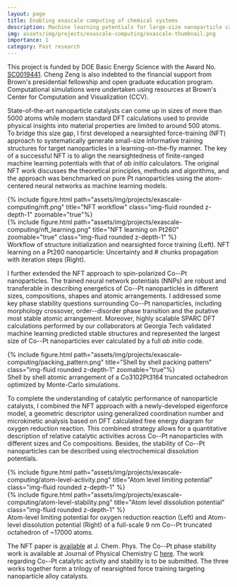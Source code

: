 ```yaml
---
layout: page
title: Enabling exascale computing of chemical systems
description: Machine learning potentials for large-size nanoparticle catalysts
img: assets/img/projects/exascale-computing/exascale-thumbnail.png
importance: 1
category: Past research
---
```


This project is funded by DOE Basic Energy Science with the Award No.  <a href='https://pamspublic.science.energy.gov/WebPAMSExternal/Interface/Common/ViewPublicAbstract.aspx?rv=ea42433a-4522-453d-8d7e-5379ff745b47&rtc=24&PRoleId=10'>SC0019441</a>. Cheng Zeng is also indebted to the financial support from Brown's presidential fellowship and open graduate education program. Computational simulations were undertaken using resources at Brown's Center for Computation and Visualization (CCV).

State-of-the-art nanoparticle catalysts can come up in sizes of more than 5000 atoms while modern standard DFT calculations used to provide physical insights into material properties are limited to around 500 atoms. To bridge this size gap, I first developed a nearsighted force-training (NFT) approach to systematically generate small-size informative training structures for target nanoparticles in a learning-on-the-fly manner.
The key of a successful NFT is to align the nearsightedness of finite-ranged machine learning potentials with that of *ab initio* calculators. The original NFT work discusses the theoretical principles, methods and algorithms, and the approach was benchmarked on pure Pt nanoparticles using the atom-centered neural networks as machine learning models.

<div class="row justify-content-sm-center">
    <div class="col-sm-8 mt-3 mt-md-0">
        {% include figure.html path="assets/img/projects/exascale-computing/nft.png" title="NFT workflow" class="img-fluid rounded z-depth-1" zoomable="true"%}
    </div>
    <div class="col-sm-4 mt-4 mt-md-0" style="top:30px">
        {% include figure.html path="assets/img/projects/exascale-computing/nft_learning.png" title="NFT learning on Pt260" zoomable="true" class="img-fluid rounded z-depth-1" %}
    </div>
</div>
<div class="caption">
    Workflow of structure initialization and nearsighted force training (Left). NFT learning on a Pt260 nanoparticle: Uncertainty and # chunks propagation with iteration steps (Right).
</div>

I further extended the NFT approach to spin-polarized Co--Pt nanoparticles. The trained neural network potentials (NNPs) are robust and transferable in describing energetics of Co--Pt nanoparticles in different sizes, compositions, shapes and atomic arrangements. I addressed some key phase stability questions surrounding Co--Pt nanoparticles, including morphology crossover, order--disorder phase transition and the putative most stable atomic arrangement. Moreover, highly scalable SPARC DFT calculations performed by our collaborators at Georgia Tech validated machine learning predicted stable structures and represented the largest size of Co--Pt nanoparticles ever calculated by a full *ab initio* code.

<div class="row justify-content-sm-center">
    <div class="col-sm mt-3 mt-md-0">
        {% include figure.html path="assets/img/projects/exascale-computing/packing_pattern.png" title="Shell by shell packing pattern" class="img-fluid rounded z-depth-1" zoomable="true"%}
    </div>
</div>
<div class="caption">
    Shell by shell atomic arrangement of a Co3102Pt3164 truncated octahedron optimized by Monte-Carlo simulations.
</div>

To complete the understanding of catalytic performance of nanoparticle catalysts, I combined the NFT approach with a newly-developed eigenforce model, a geometric descriptor using generalized coordination number and microkinetic analysis based on DFT calculated free energy diagram for oxygen reduction reaction. This combined strategy allows for a quantitative description of relative catalytic activities across Co--Pt nanoparticles with different sizes and Co compositions. Besides, the stability of Co--Pt nanoparticles can be described using electrochemical dissolution potentials.

<div class="row justify-content-sm-center">
    <div class="col-sm mt-3 mt-md-0">
        {% include figure.html path="assets/img/projects/exascale-computing/atom-level-activity.png" title="Atom level limiting potential" class="img-fluid rounded z-depth-1" %}
    </div>
    <div class="col-sm mt-3 mt-md-0">
        {% include figure.html path="assets/img/projects/exascale-computing/atom-level-stability.png" title="Atom level dissolution potential" class="img-fluid rounded z-depth-1" %}
    </div>
</div>
<div class="caption">
    Atom-level limiting potential for oxygen reduction reaction (Left) and Atom-level dissolution potential (Right) of a full-scale 9 nm Co--Pt truncated octahedron of ~17000 atoms.
</div>

The NFT paper is [available](https://pubs.aip.org/aip/jcp/article/156/6/064104/2840702/A-nearsighted-force-training-approach-to) at J. Chem. Phys.
The Co--Pt phase stability work is available at Journal of Physical Chemistry C [here](https://pubs.acs.org/doi/abs/10.1021/acs.jpcc.3c04639). The work regarding Co--Pt catalytic activity and stability is to be submitted. The three works together form a trilogy of nearsighted force training targeting nanoparticle alloy catalysts.